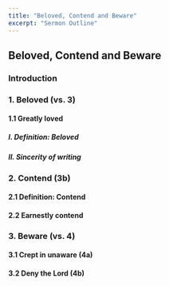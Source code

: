 ```yaml
---
title: "Beloved, Contend and Beware"
excerpt: "Sermon Outline"
---
```


## Beloved, Contend and Beware

### Introduction

### 1. Beloved (vs. 3)

#### 1.1 Greatly loved

##### I. Definition: Beloved

##### II. Sincerity of writing

### 2. Contend (3b)

#### 2.1 Definition: Contend

#### 2.2 Earnestly contend

### 3. Beware (vs. 4)

#### 3.1 Crept in unaware (4a)

#### 3.2 Deny the Lord (4b)
